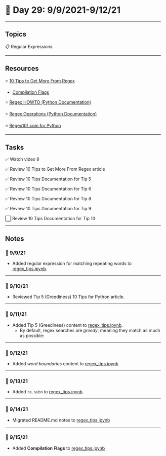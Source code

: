 # :calendar: Day 29: 9/9/2021-9/12/21

---

## Topics

:clipboard: Regular Expressions

---

## Resources

:star: [10 Tips to Get More From Regex](https://pybit.es/articles/mastering-regex/)

- [Compilation Flags](https://docs.python.org/3.6/howto/regex.html#compilation-flags)

:star: [Regex HOWTO (Python Documentation)](https://docs.python.org/3.7/howto/regex.html#regex-howto)

:star: [Regex Operations (Python Documentation)](https://docs.python.org/3.7/library/re.html)

:star: [Regex101.com for Python](https://regex101.com/#python)

---

## Tasks

:white_check_mark: Watch video 9

:white_check_mark: Review 10 Tips to Get More From Regex article

:white_check_mark: Review 10 Tips Documentation for Tip 5

:white_check_mark: Review 10 Tips Documentation for Tip 6

:white_check_mark: Review 10 Tips Documentation for Tip 8

:white_check_mark: Review 10 Tips Documentation for Tip 9

:white_large_square: Review 10 Tips Documentation for Tip 10

---

## Notes

### :notebook: 9/9/21

- Added regular expression for matching repeating words to [regex_tips.ipynb](regex_tips.ipynb).

---

### :notebook: 9/10/21

- Reviewed Tip 5 (Greediness) 10 Tips for Python article.

---

### :notebook: 9/11/21

- Added Tip 5 (Greediness) content to [regex_tips.ipynb](regex_tips.ipynb).
    - By default, regex searches are _greedy_, meaning they match as much as possible:

---

### :notebook: 9/12/21

- Added _word boundaries_ content to [regex_tips.ipynb](regex_tips.ipynb).

---

### :notebook: 9/13/21

- Added `re.subn` to [regex_tips.ipynb](regex_tips.ipynb).

---

### :notebook: 9/14/21

- Migrated README.md notes to [regex_tips.ipynb](regex_tips.ipynb)

---

### :notebook: 9/15/21

- Added **Compilation Flags** to [regex_tips.ipynb](regex_tips.ipynb)

